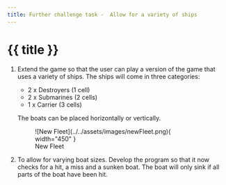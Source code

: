 ```yaml
---
title: Further challenge task -  Allow for a variety of ships
---
```


# {{ title }}

1. Extend the game so that the user can play a version of the game that uses a variety of ships.  The ships will come in three categories:

    - 2 x Destroyers (1 cell)
    - 2 x Submarines (2 cells)
    - 1 x Carrier (3 cells)

    The boats can be placed horizontally or vertically.

    <figure markdown="span">
        ![New Fleet](../../assets/images/newFleet.png){ width="450" }
        <figcaption>New Fleet</figcaption>
    </figure>
    

2. To allow for varying boat sizes. Develop the program so that it now checks for a hit, a miss and a sunken boat. The boat will only sink if all parts of the boat have been hit.